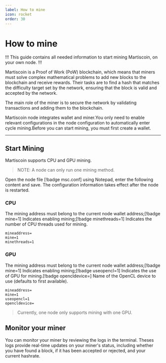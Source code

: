 ```yaml
---
label: How to mine
icon: rocket
order: 30
---
```

# How to mine

!!!
This guide contains all needed information to start mining Martiscoin, on your own node.
!!!

Martiscoin is a Proof of Work (PoW) blockchain, which means that miners must solve complex mathematical problems to add new blocks to the blockchain and receive rewards. Their tasks are to find a hash that matches the difficulty target set by the network, ensuring that the block is valid and accepted by the network.

The main role of the miner is to secure the network by validating transactions and adding them to the blockchain.

Martiscoin node integrates wallet and miner.You only need to enable relevant configurations in the node configuration to automatically enter cycle mining.Before you can start mining, you must first create a wallet.

---

## Start Mining

Martiscoin supports CPU and GPU mining. 

>NOTE: A node can only run one mining method.

Open the node file [!badge msc.conf] using Notepad, enter the following content and save. The configuration information takes effect after the node is restarted.

### CPU

The mining address must belong to the current node wallet address;[!badge mine=1] Indicates enabling mining;[!badge minethreads=1] Indicates the number of CPU threads used for mining.

```
mineaddress=
mine=1
minethreads=1
```

### GPU

The mining address must belong to the current node wallet address;[!badge mine=1] Indicates enabling mining;[!badge useopencl=1] Indicates the use of GPU for mining.[!badge opencldevice=] Name of the OpenCL device to use (defaults to first available).

```
mineaddress=
mine=1
useopencl=1
opencldevice=
```
> Currently, one node only supports mining with one GPU.

## Monitor your miner

You can monitor your miner by reviewing the logs in the terminal. Theses logs provide real-time updates on your miner's status, including whether you have found a block, if it has been accepted or rejected, and your current hashrate.